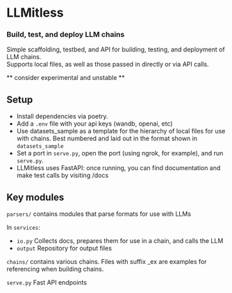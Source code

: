 # LLMitless

### Build, test, and deploy LLM chains

Simple scaffolding, testbed, and API for building, testing, and deployment of LLM chains.  
Supports local files, as well as those passed in directly or via API calls.

** consider experimental and unstable **

## Setup
- Install dependencies via poetry.
- Add a `.env` file with your api keys (wandb, openai, etc)
- Use datasets_sample as a template for the hierarchy of local files for use with chains. Best numbered and laid out in the format shown in `datasets_sample`
- Set a port in `serve.py`, open the port (using ngrok, for example), and run `serve.py`.
- LLMitless uses FastAPI: once running, you can find documentation and make test calls by visiting /docs

## Key modules
`parsers/` contains modules that parse formats for use with LLMs

In `services`:
- `io.py` Collects docs, prepares them for use in a chain, and calls the LLM
- `output` Repository for output files

`chains/` contains various chains. Files with suffix _ex are examples for referencing when building chains.

`serve.py` Fast API endpoints
